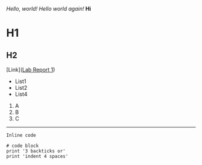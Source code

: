 *Hello, world!*
*Hello world again!*
**Hi**
# H1
## H2

[Link]([Lab Report 1](https://<your-username>.github.io/<your-lab-reports-repo>/lab-report-1-week-0.html))

* List1
* List2
* List4


1. A
2. B
3. C

---

`Inline code`

```
# code block
print '3 backticks or'
print 'indent 4 spaces'
```
